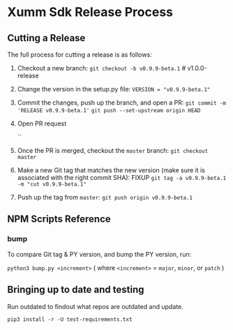 # Xumm Sdk Release Process

## Cutting a Release

The full process for cutting a release is as follows:

1. Checkout a new branch:
   `git checkout -b v0.9.9-beta.1` # v1.0.0-release

2. Change the version in the setup.py file:
  `VERSION = "v0.9.9-beta.1"`

3. Commit the changes, push up the branch, and open a PR:
   `git commit -m 'RELEASE v0.9.9-beta.1'`
   `git push --set-upstream origin HEAD`

4. Open PR request

   ``

4. Once the PR is merged, checkout the `master` branch:
   `git checkout master`

5. Make a new Git tag that matches the new version (make sure it is associated with the right commit SHA): FIXUP
   `git tag -a v0.9.9-beta.1 -m "cut v0.9.9-beta.1"`

7. Push up the tag from `master`:
   `git push origin v0.9.9-beta.1`

## NPM Scripts Reference

### bump

To compare Git tag & PY version, and bump the PY version, run:

`python3 bump.py <increment>` ( where `<increment>` = `major`, `minor`, or `patch` )

## Bringing up to date and testing

Run outdated to findout what repos are outdated and update.

`pip3 install -r -U test-requirements.txt`
